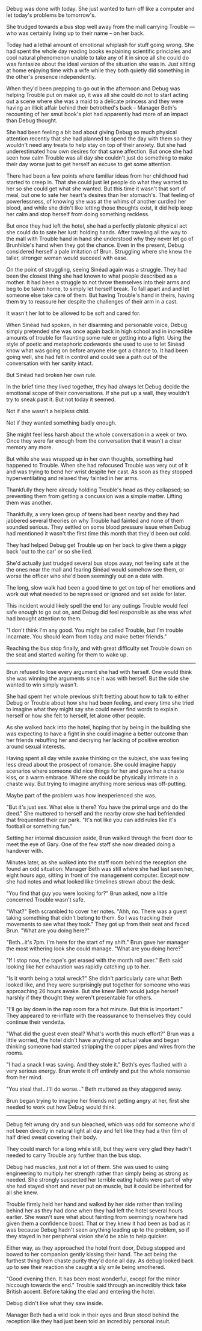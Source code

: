 Debug was done with today. She just wanted to turn off like a computer and let today's problems be tomorrow's.

She trudged towards a bus stop well away from the mall carrying Trouble — who was certainly living up to their name – on her back.

Today had a lethal amount of emotional whiplash for stuff going wrong. She had spent the whole day reading books explaining scientific principles and cool natural phenomenon unable to take any of it in since all she could do was fantasize about the ideal version of the situation she was in. Just sitting at home enjoying time with a wife while they both quietly did something in the other's presence independently. 

When they'd been prepping to go out in the afternoon and Debug was helping Trouble put on make up, it was all she could do not to start acting out a scene where she was a maid to a delicate princess and they were having an illicit affair behind their betrothed's back – Manager Beth's recounting of her smut book's plot had apparently had more of an impact than Debug thought. 

She had been feeling a bit bad about giving Debug so much physical attention recently that she had planned to spend the day with them so they wouldn't need any treats to help stay on top of their anxiety. But she had underestimated how own desires for that same affection. But once she had seen how calm Trouble was all day she couldn't just do something to make their day worse just to get herself an excuse to get some attention. 

There had been a few points where familiar ideas from her childhood had started to creep in. That she could just let people do what they wanted to her so she could get what she wanted. But this time it wasn't that sort of meal, but one to sate her heart's desires than her stomach's. That feeling of powerlessness, of knowing she was at the whims of another curdled her blood, and while she didn't like letting those thoughts exist, it did help keep her calm and stop herself from doing something reckless.

But once they had left the hotel, she had a perfectly platonic physical act she could do to sate her lust: holding hands. After traveling all the way to the mall with Trouble hand in hand she understood why they never let go of Brunhilde's hand when they got the chance. Even in the present, Debug considered herself a pale imitation of Brun. Struggling where she knew the taller, stronger woman would succeed with ease.

On the point of struggling, seeing Sinéad again was a struggle. They had been the closest thing she had known to what people described as a mother. It had been a struggle to not throw themselves into their arms and beg to be taken home, to simply let herself break. To fall apart and and let someone else take care of them. But having Trouble's hand in theirs, having them try to reassure her despite the challenges of their arm in a cast.

It wasn't her lot to be allowed to be soft and cared for.

When Sinéad had spoken, in her disarming and personable voice, Debug simply pretended she was once again back in high school and in incredible amounts of trouble for flaunting some rule or getting into a fight. Using the style of poetic and metaphoric codewords she used to use to let Sinéad know what was going on before anyone else got a chance to. It had been going well, she had felt in control and could see a path out of the conversation with her sanity intact.

But Sinéad had broken her own rule.

In the brief time they lived together, they had always let Debug decide the emotional scope of their conversations. If she put up a wall, they wouldn't try to sneak past it. But not today it seemed. 

Not if she wasn't a helpless child.

Not if they wanted something badly enough.

She might feel less harsh about the whole conversation in a week or two. Once they were far enough from the conversation that it wasn't a clear memory any more.

But while she was wrapped up in her own thoughts, something had happened to Trouble. When she had refocused Trouble was very out of it and was trying to bend her wrist despite her cast. As soon as they stopped hyperventilating and relaxed they fainted in her arms. 

Thankfully they here already holding Trouble's head as they collapsed; so preventing them from getting a concussion was a simple matter. Lifting them was another.

Thankfully, a very keen group of teens had been nearby and they had jabbered several theories on why Trouble had fainted and none of them sounded serious. They settled on some blood pressure issue when Debug had mentioned it wasn't the first time this month that they'd been out cold. 

They had helped Debug get Trouble up on her back to give them a piggy back 'out to the car' or so she lied.

She'd actually just trudged several bus stops away, not feeling safe at the the ones near the mall and fearing Sinéad would somehow see them, or worse the officer who she'd been seemingly out on a date with. 

The long, slow walk had been a good time to get on top of her emotions and work out what needed to be repressed or ignored and set aside for later. 

This incident would likely spell the end for any outings Trouble would feel safe enough to go out on, and Debug did feel responsible as she was what had brought attention to them.

"I don't think I'm any good. You might be called Trouble, but I'm trouble incarnate. You should learn from today and make better friends."

Reaching the bus stop finally, and with great difficulty set Trouble down on the seat and started waiting for them to wake up.

***

Brun refused to lose every argument she had with herself. One would think she was winning the arguments since it was with herself. But the side she wanted to win simply wasn't.

She had spent her whole previous shift fretting about how to talk to either Debug or Trouble about how she had been feeling, and every time she tried to imagine what they might say she could never find words to explain herself or how she felt to herself, let alone other people.

As she walked back into the hotel, hoping that by being in the building she was expecting to have a fight in she could imagine a better outcome than her friends rebuffing her and decrying her lacking of positive emotion around sexual interests. 

Having spent all day while awake thinking on the subject, she was feeling less dread about the prospect of romance. She could imagine happy scenarios where someone did nice things for her and gave her a chaste kiss, or a warm embrace. Where she could be physically intimate in a chaste way. But trying to imagine anything more serious was off-putting.

Maybe part of the problem was how inexperienced she was. 

"But it's just sex. What else is there? You have the primal urge and do the deed." She muttered to herself and the nearby crow she had befriended that frequented their car park. "It's not like you can add rules like it's football or something fun." 

Setting her internal discussion aside, Brun walked through the front door to meet the eye of Gary. One of the few staff she now dreaded doing a handover with.

Minutes later, as she walked into the staff room behind the reception she found an odd situation: Manager Beth was still where she had last seen her, eight hours ago, sitting in front of the management computer. Except now she had notes and what looked like timelines strewn about the desk.

"You find that guy you were looking for?" Brun asked, now a little concerned Trouble wasn't safe.

"What?" Beth scrambled to cover her notes. "Ahh, no. There was a guest taking something that didn't belong to them. So I was tracking their movements to see what they took." They got up from their seat and faced Brun. "What are you doing here?"

"Beth...it's 7pm. I'm here for the start of my shift." Brun gave her manager the most withering look she could manage. "What are you doing here?"

"If I stop now, the tape's get erased with the month roll over." Beth said looking like her exhaustion was rapidly catching up to her.

"Is it worth being a total wreck?" She didn't particularly care what Beth looked like, and they were surprisingly put together for someone who was approaching 26 hours awake. But she knew Beth would judge herself harshly if they thought they weren't presentable for others.

"I'll go lay down in the nap room for a hot minute. But this is important." They appeared to re-inflate with the reassurance to themselves they could continue their vendetta.

"What did the guest even steal? What's worth this much effort?" Brun was a little worried, the hotel didn't have anything of actual value and began thinking someone had started stripping the copper pipes and wires from the rooms.

"I had a snack I was saving. And they stole it." Beth's eyes flashed with a very serious energy. Brun wrote it off entirely and put the whole nonsense from her mind.

"You steal that...I'll do worse..." Beth muttered as they staggered away.

Brun began trying to imagine her friends not getting angry at her, first she needed to work out how Debug would think.

***

Debug felt wrung dry and sun bleached, which was odd for someone who'd not been directly in natural light all day and felt like they had a thin film of half dried sweat covering their body.

They could march for a long while still, but they were very glad they hadn't needed to carry Trouble any further than the bus stop. 

Debug had muscles, just not a lot of them. She was used to using engineering to multiply her strength rather than simply being as strong as needed. She strongly suspected her terrible eating habits were part of why she had stayed short and never put on muscle, but it could be inherited for all she knew.

Trouble firmly held her hand and walked by her side rather than trailing behind her as they had done when they had left the hotel several hours earlier. She wasn't sure what about fainting from seemingly nowhere had given them a confidence boost. That or they knew it had been as bad as it was because Debug hadn't seen anything leading up to the problem, so if they stayed in her peripheral vision she'd be able to help quicker.

Either way, as they approached the hotel front door, Debug stopped and bowed to her companion gently kissing their hand. The act being the furthest thing from chaste purity they'd done all day. As debug looked back up to see their reaction she caught a sly smile being smothered.

"Good evening then. It has been most wonderful, except for the minor hiccough towards the end." Trouble said through an incredibly thick fake British accent. Before taking the elad and entering the hotel.

Debug didn't like what they saw inside. 

Manager Beth had a wild look in their eyes and Brun stood behind the reception like they had just been told an incredibly personal insult.